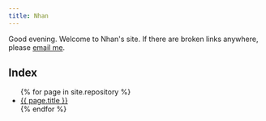 ```yaml
---
title: Nhan
---
```


Good evening. Welcome to Nhan's site. If there are broken links anywhere, please [email me](mailto:nhtnhanbn@gmail.com).

## Index

<ul class="pages">
  {% for page in site.repository %}
    <li><a href="{{ page.url }}">{{ page.title }}</a></li>
  {% endfor %}
</ul>